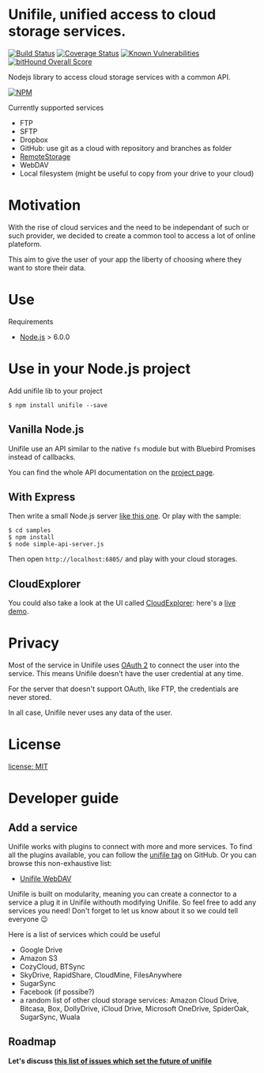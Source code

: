 # Unifile, unified access to cloud storage services.

[![Build Status](https://travis-ci.org/silexlabs/unifile.png?branch=master)](https://travis-ci.org/silexlabs/unifile) [![Coverage Status](https://coveralls.io/repos/github/silexlabs/unifile/badge.svg?branch=master)](https://coveralls.io/github/silexlabs/unifile?branch=master) [![Known Vulnerabilities](https://snyk.io/test/github/silexlabs/unifile/badge.svg)](https://snyk.io/test/github/silexlabs/unifile) [![bitHound Overall Score](https://www.bithound.io/github/silexlabs/unifile/badges/score.svg)](https://www.bithound.io/github/silexlabs/unifile)

Nodejs library to access cloud storage services with a common API.

[![NPM](https://nodei.co/npm/unifile.png)](https://npmjs.org/package/unifile)

Currently supported services

* FTP
* SFTP
* Dropbox
* GitHub: use git as a cloud with repository and branches as folder
* [RemoteStorage](https://remotestorage.io/)
* WebDAV
* Local filesystem (might be useful to copy from your drive to your cloud)

# Motivation

With the rise of cloud services and the need to be independant of such or such provider, we decided to create a common tool to access a lot of online plateform.

This aim to give the user of your app the liberty of choosing where they want to store their data.


# Use

Requirements

* [Node.js](http://nodejs.org/) > 6.0.0

# Use in your Node.js project

Add unifile lib to your project

```
$ npm install unifile --save
```

## Vanilla Node.js

Unifile use an API similar to the native `fs` module but with Bluebird Promises instead of callbacks.

You can find the whole API documentation on the [project page](https://silexlabs.github.io/unifile/).

## With Express

Then write a small Node.js server [like this one](./samples/simple-api-server.js). Or play with the sample:

```
$ cd samples
$ npm install
$ node simple-api-server.js
```

Then open `http://localhost:6805/` and play with your cloud storages.

## CloudExplorer

You could also take a look at the UI called [CloudExplorer](https://github.com/lexoyo/CloudExplorer2): here's a [live demo](https://cloud-explorer2.herokuapp.com/).

# Privacy

Most of the service in Unifile uses [OAuth 2](http://wiki.oauth.net/w/page/25236487/OAuth%202) to connect the user into the service. This means Unifile doesn't have the user credential at any time.

For the server that doesn't support OAuth, like FTP, the credentials are never stored.

In all case, Unifile never uses any data of the user.

# License

[license: MIT](./LICENSE)

# Developer guide

## Add a service

Unifile works with plugins to connect with more and more services. To find all the plugins available, you can follow the [unifile tag](https://github.com/topics/unifile) on GitHub. Or you can browse this non-exhaustive list:
* [Unifile WebDAV](https://github.com/silexlabs/unifile-webdav)


Unifile is built on modularity, meaning you can create a connector to a service a plug it in Unifile withouth modifying Unifile. So feel free to add any services you need! Don't forget to let us know about it so we could tell everyone :wink:

Here is a list of services which could be useful

* Google Drive
* Amazon S3
* CozyCloud, BTSync
* SkyDrive, RapidShare, CloudMine, FilesAnywhere
* SugarSync
* Facebook (if possibe?)
* a random list of other cloud storage services: Amazon Cloud Drive, Bitcasa, Box, DollyDrive, iCloud Drive, Microsoft OneDrive, SpiderOak, SugarSync, Wuala

## Roadmap

**Let's discuss [this list of issues which set the future of unifile](https://github.com/silexlabs/unifile/labels/enhancement)**


